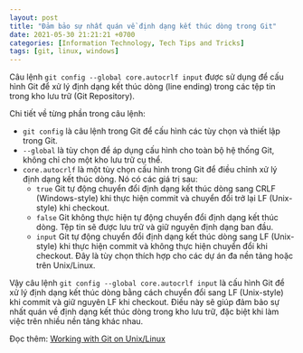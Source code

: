```yaml
---
layout: post
title: "Đảm bảo sự nhất quán về định dạng kết thúc dòng trong Git"
date: 2021-05-30 21:21:21 +0700
categories: [Information Technology, Tech Tips and Tricks]
tags: [git, linux, windows]
---
```


Câu lệnh `git config --global core.autocrlf input` được sử dụng để cấu hình Git để xử lý định dạng kết thúc dòng (line ending) trong các tệp tin trong kho lưu trữ (Git Repository).

Chi tiết về từng phần trong câu lệnh:
- `git config` là câu lệnh trong Git để cấu hình các tùy chọn và thiết lập trong Git.  
- `--global` là tùy chọn để áp dụng cấu hình cho toàn bộ hệ thống Git, không chỉ cho một kho lưu trữ cụ thể.  
- `core.autocrlf` là một tùy chọn cấu hình trong Git để điều chỉnh xử lý định dạng kết thúc dòng. Nó có các giá trị sau:  
    + `true` Git tự động chuyển đổi định dạng kết thúc dòng sang CRLF (Windows-style) khi thực hiện commit và chuyển đổi trở lại LF (Unix-style) khi checkout.  
    + `false` Git không thực hiện tự động chuyển đổi định dạng kết thúc dòng. Tệp tin sẽ được lưu trữ và giữ nguyên định dạng ban đầu.  
    + `input` Git tự động chuyển đổi định dạng kết thúc dòng sang LF (Unix-style) khi thực hiện commit và không thực hiện chuyển đổi khi checkout. Đây là tùy chọn thích hợp cho các dự án đa nền tảng hoặc trên Unix/Linux.  

Vậy câu lệnh `git config --global core.autocrlf input` là cấu hình Git để xử lý định dạng kết thúc dòng bằng cách chuyển đổi sang LF (Unix-style) khi commit và giữ nguyên LF khi checkout. Điều này sẽ giúp đảm bảo sự nhất quán về định dạng kết thúc dòng trong kho lưu trữ, đặc biệt khi làm việc trên nhiều nền tảng khác nhau.  

Đọc thêm: [Working with Git on Unix/Linux](https://stackoverflow.com/a/40820527/7106855)
